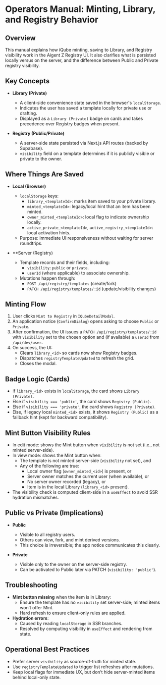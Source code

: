 # Operators Manual: Minting, Library, and Registry Behavior

## Overview
This manual explains how iQube minting, saving to Library, and Registry visibility work in the Aigent Z Registry UI. It also clarifies what is persisted locally versus on the server, and the difference between Public and Private registry visibility.

## Key Concepts
- **Library (Private)**
  - A client-side convenience state saved in the browser's `localStorage`.
  - Indicates the user has saved a template locally for private use or drafting.
  - Displayed as a `Library (Private)` badge on cards and takes precedence over Registry badges when present.

- **Registry (Public/Private)**
  - A server-side state persisted via Next.js API routes (backed by Supabase).
  - `visibility` field on a template determines if it is publicly visible or private to the owner.

## Where Things Are Saved
- **Local (Browser)**
  - `localStorage` keys:
    - `library_<templateId>`: marks item saved to your private library.
    - `minted_<templateId>`: legacy/local hint that an item has been minted.
    - `owner_minted_<templateId>`: local flag to indicate ownership locally.
    - `active_private_<templateId>`, `active_registry_<templateId>`: local activation hints.
  - Purpose: immediate UI responsiveness without waiting for server roundtrips.

- **Server (Registry)
  - Template records and their fields, including:
    - `visibility`: `public` or `private`.
    - `userId` (where applicable) to associate ownership.
  - Mutations happen through:
    - `POST /api/registry/templates` (create/fork)
    - `PATCH /api/registry/templates/:id` (update/visibility changes)

## Minting Flow
1. User clicks `Mint to Registry` in `IQubeDetailModal`.
2. An application notice (`ConfirmDialog`) opens asking to choose `Public` or `Private`.
3. After confirmation, the UI issues a `PATCH /api/registry/templates/:id` with `visibility` set to the chosen option and (if available) a `userId` from `/api/dev/user`.
4. On success, the UI:
   - Clears `library_<id>` so cards now show Registry badges.
   - Dispatches `registryTemplateUpdated` to refresh the grid.
   - Closes the modal.

## Badge Logic (Cards)
- If `library_<id>` exists in `localStorage`, the card shows `Library (Private)`.
- Else if `visibility === 'public'`, the card shows `Registry (Public)`.
- Else if `visibility === 'private'`, the card shows `Registry (Private)`.
- Else, if legacy local `minted_<id>` exists, it shows `Registry (Public)` as a fallback hint (kept for backward compatibility).

## Mint Button Visibility Rules
- In edit mode: shows the Mint button when `visibility` is not set (i.e., not minted server-side).
- In view mode: shows the Mint button when:
  - The template is not minted server-side (`visibility` not set), and
  - Any of the following are true:
    - Local owner flag (`owner_minted_<id>`) is present, or
    - Server owner matches the current user (when available), or
    - No server owner recorded (legacy), or
    - Item is in the local Library (`library_<id>` present).
- The visibility check is computed client-side in a `useEffect` to avoid SSR hydration mismatches.

## Public vs Private (Implications)
- **Public**
  - Visible to all registry users.
  - Others can view, fork, and mint derived versions.
  - This choice is irreversible; the app notice communicates this clearly.

- **Private**
  - Visible only to the owner on the server-side registry.
  - Can be activated to Public later via PATCH (`visibility: 'public'`).

## Troubleshooting
- **Mint button missing** when the item is in Library:
  - Ensure the template has no `visibility` set server-side; minted items won’t offer Mint.
  - Hard refresh to ensure client-only rules are applied.
- **Hydration errors**:
  - Caused by reading `localStorage` in SSR branches.
  - Resolved by computing visibility in `useEffect` and rendering from state.

## Operational Best Practices
- Prefer server `visibility` as source-of-truth for minted state.
- Use `registryTemplateUpdated` to trigger list refreshes after mutations.
- Keep local flags for immediate UX, but don’t hide server-minted items behind local-only state.


